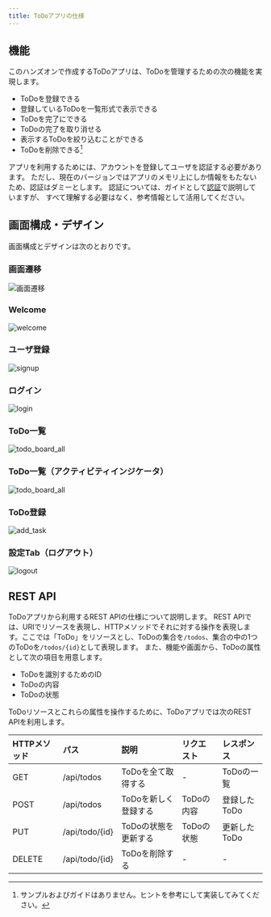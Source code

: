 ```yaml
---
title: ToDoアプリの仕様
---
```


## 機能

このハンズオンで作成するToDoアプリは、ToDoを管理するための次の機能を実現します。

 - ToDoを登録できる
 - 登録しているToDoを一覧形式で表示できる
 - ToDoを完了にできる
 - ToDoの完了を取り消せる
 - 表示するToDoを絞り込むことができる
 - ToDoを削除できる[^1]

アプリを利用するためには、アカウントを登録してユーザを認証する必要があります。
ただし、現在のバージョンではアプリのメモリ上にしか情報をもたないため、認証はダミーとします。
認証については、ガイドとして[認証](../../../reference/auth/overview.md)で説明していますが、
すべて理解する必要はなく、参考情報として活用してください。

[^1]: サンプルおよびガイドはありません。ヒントを参考にして実装してみてください。

## 画面構成・デザイン

画面構成とデザインは次のとおりです。

### 画面遷移

![画面遷移](app-spec/screen_transition.png)

### Welcome

![welcome](app-spec/welcome.png)

### ユーザ登録

![signup](app-spec/signup.png)

### ログイン

![login](app-spec/login.png)

### ToDo一覧

![todo_board_all](app-spec/todo_board_all.png)

### ToDo一覧（アクティビティインジケータ）

![todo_board_all](app-spec/todo_board_all_indicator_block.png)

### ToDo登録

![add_task](app-spec/add_task.png)

### 設定Tab（ログアウト）

![logout](app-spec/setting.png)

## REST API

ToDoアプリから利用するREST APIの仕様について説明します。
REST APIでは、URIでリソースを表現し、HTTPメソッドでそれに対する操作を表現します。ここでは「ToDo」をリソースとし、ToDoの集合を`/todos`、集合の中の1つのToDoを`/todos/{id}`として表現します。
また、機能や画面から、ToDoの属性として次の項目を用意します。

- ToDoを識別するためのID
- ToDoの内容
- ToDoの状態

ToDoリソースとこれらの属性を操作するために、ToDoアプリでは次のREST APIを利用します。

| HTTPメソッド | パス | 説明 | リクエスト | レスポンス |
| :--- | :--- | :--- | :--- | :--- |
| GET | /api/todos | ToDoを全て取得する | - | ToDoの一覧 |
| POST | /api/todos | ToDoを新しく登録する | ToDoの内容 | 登録したToDo |
| PUT | /api/todo/{id} | ToDoの状態を更新する | ToDoの状態 | 更新したToDo |
| DELETE | /api/todo/{id} | ToDoを削除する | - | - |
